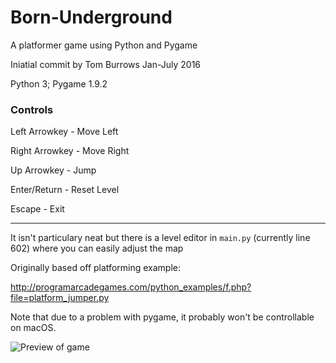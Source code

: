 # Born-Underground
A platformer game using Python and Pygame

Iniatial commit by Tom Burrows
Jan-July 2016

Python 3; Pygame 1.9.2

### Controls

Left Arrowkey - Move Left

Right Arrowkey - Move Right

Up Arrowkey - Jump

Enter/Return - Reset Level

Escape - Exit

___

It isn't particulary neat but there is a level editor in `main.py` (currently line 602) where you can easily adjust the map

Originally based off platforming example:

http://programarcadegames.com/python_examples/f.php?file=platform_jumper.py

Note that due to a problem with pygame, it probably won't be controllable on macOS.

![Preview of game](http://i67.tinypic.com/2yvrplc.jpg)
